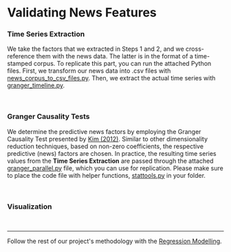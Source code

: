 # Validating News Features

### Time Series Extraction
We take the factors that we extracted in Steps 1 and 2, and we cross-reference them with the news data. The latter is in the format of a time-stamped corpus. To replicate this part, you can run the attached Python files. First, we transform our news data into .csv files with [news_corpus_to_csv_files.py](https://github.com/philippzi98/food_insecurity_predictions_nlp/blob/main/Step%204%20-%20Validating%20News%20Features/news_corpus_to_csv_files.py). Then, we extract the actual time series with  [granger_timeline.py](https://github.com/philippzi98/food_insecurity_predictions_nlp/blob/main/Step%204%20-%20Validating%20News%20Features/granger_timeline.py
).

&nbsp;

### Granger Causality Tests
We determine the predictive news factors by employing the Granger Causality Test presented by [Kim (2012)](https://ieeexplore.ieee.org/abstract/document/6244856?casa_token=b3DIUW6sO-0AAAAA:3lAiuuVVVQsyQr_f9LAeYN1AWE2Q_PSl_dTjUdKoYPMyaj2OiD3C3Yso3dA9_OrbB4dw4Gs). Similar to other dimensionality reduction techniques, based on non-zero coefficients, the respective predictive (news) factors are chosen. In practice, the resulting time series values from the **Time Series Extraction** are passed through the attached [granger_parallel.py](https://github.com/philippzi98/food_insecurity_predictions_nlp/blob/main/Step%204%20-%20Validating%20News%20Features/granger_parallel.py) file, which you can use for replication. Please make sure to place the code file with helper functions, [stattools.py](https://github.com/philippzi98/food_insecurity_predictions_nlp/blob/main/Step%204%20-%20Validating%20News%20Features/stattools.py) in your folder.

&nbsp;

### Visualization




&nbsp;

---

Follow the rest of our project's methodology with the [Regression Modelling](https://github.com/philippzi98/food_insecurity_predictions_nlp/tree/main/Step%205%20-%20Regression%20Modelling).
